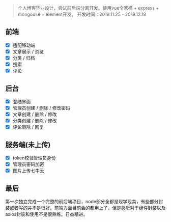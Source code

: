 > 个人博客毕业设计，尝试前后端分离开发。使用vue全家桶 + express + mongoose + element开发。
> 开发时间：2019.11.25 - 2019.12.18
## 前端
 - [x] 适配移动端
 - [x] 文章展示 / 浏览
 - [x] 分类 / 归档
 - [x] 搜索
 - [x] 评论

## 后台
 - [x] 登陆界面
 - [x] 管理员创建 / 删除 / 修改密码
 - [x] 文章创建 / 删除 / 修改
 - [x] 分类创建 / 删除 / 修改
 - [x] 评论删除 / 回复
 
 ## 服务端(未上传)
 - [x] token校验管理员身份
 - [x] 管理员密码加密
 - [x] 图片上传七牛云

## 最后
第一次独立完成一个完整的前后端项目，node部分全都是现学现卖，有些部分封装或者写的并不是很好。前端方面目前会的都用上了，但是感觉对于组件封装以及axios封装和使用不是很熟练。日益精进。
